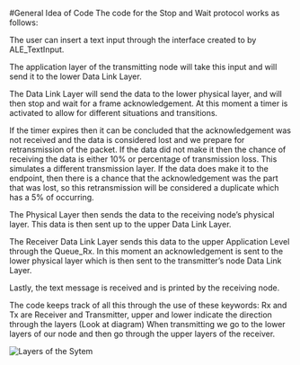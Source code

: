 #General Idea of Code
The code for the Stop and Wait protocol works as follows:

The user can insert a text input through the interface created to by ALE_TextInput.

The application layer of the transmitting node will take this input and will send it
to the lower Data Link Layer.

The Data Link Layer will send the data to the lower physical layer, and will then
stop and wait for a frame acknowledgement. At this moment a timer is activated to allow for
different situations and transitions.

If the timer expires then it can be concluded that the acknowledgement was not received and the data is considered lost and we prepare for retransmission of the packet. If the
data did not make it then the chance of receiving the data is either 10% or percentage of
transmission loss. This simulates a different transmission layer. If the data does make it to the
endpoint, then there is a chance that the acknowledgement was the part that was lost, so this
retransmission will be considered a duplicate which has a 5% of occurring.

The Physical Layer then sends the data to the receiving node’s physical layer.
This data is then sent up to the upper Data Link Layer.

The Receiver Data Link Layer sends this data to the upper Application Level
through the Queue_Rx. In this moment an acknowledgement is sent to the lower physical layer
which is then sent to the transmitter’s node Data Link Layer.

Lastly, the text message is received and is printed by the receiving node.

The code keeps track of all this through the use of these keywords: Rx and Tx are
Receiver and Transmitter, upper and lower indicate the direction through the layers (Look at
diagram) When transmitting we go to the lower layers of our node and then go through the
upper layers of the receiver.

![Layers of the Sytem](.NodeLayers/.png)
